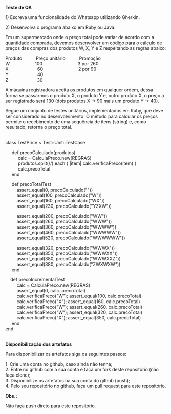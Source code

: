 <p><strong>Teste de QA</strong></p>
<p>1) Escreva uma funcionalidade do Whatsapp utilizando Gherkin.</p>
<p>2) Desenvolva o programa abaixo em Ruby ou Java.</p>
<p>Em um supermercado onde o pre&ccedil;o total pode variar de acordo com a quantidade comprada, devemos desenvolver um c&oacute;digo para o c&aacute;lculo de pre&ccedil;os das compras dos produtos W, X, Y e Z respeitando as regras abaixo:</p>
<p>Produto&nbsp;&nbsp;&nbsp;&nbsp;&nbsp;&nbsp;&nbsp;&nbsp;&nbsp;&nbsp; Pre&ccedil;o unit&aacute;rio &nbsp; &nbsp; &nbsp; &nbsp; &nbsp; Promo&ccedil;&atilde;o<br />W&nbsp;&nbsp;&nbsp;&nbsp;&nbsp;&nbsp;&nbsp;&nbsp;&nbsp;&nbsp;&nbsp;&nbsp;&nbsp;&nbsp;&nbsp;&nbsp;&nbsp;&nbsp;&nbsp; 100&nbsp;&nbsp;&nbsp;&nbsp;&nbsp;&nbsp;&nbsp;&nbsp;&nbsp;&nbsp;&nbsp;&nbsp;&nbsp;&nbsp;&nbsp;&nbsp;&nbsp;&nbsp;&nbsp;&nbsp;&nbsp;&nbsp;&nbsp;&nbsp;&nbsp;&nbsp;&nbsp; 3 por 260<br />X&nbsp;&nbsp;&nbsp;&nbsp;&nbsp;&nbsp;&nbsp;&nbsp;&nbsp;&nbsp;&nbsp;&nbsp;&nbsp;&nbsp;&nbsp;&nbsp;&nbsp;&nbsp;&nbsp;&nbsp;&nbsp;&nbsp; 60&nbsp;&nbsp;&nbsp;&nbsp;&nbsp;&nbsp;&nbsp;&nbsp;&nbsp;&nbsp;&nbsp;&nbsp;&nbsp;&nbsp;&nbsp;&nbsp;&nbsp;&nbsp;&nbsp;&nbsp;&nbsp;&nbsp;&nbsp;&nbsp;&nbsp;&nbsp;&nbsp; 2 por 90<br />Y&nbsp;&nbsp;&nbsp;&nbsp;&nbsp;&nbsp;&nbsp;&nbsp;&nbsp;&nbsp;&nbsp;&nbsp;&nbsp;&nbsp;&nbsp;&nbsp;&nbsp;&nbsp;&nbsp;&nbsp;&nbsp;&nbsp; 40 <br />Z&nbsp;&nbsp;&nbsp;&nbsp;&nbsp;&nbsp;&nbsp;&nbsp;&nbsp;&nbsp;&nbsp;&nbsp;&nbsp;&nbsp;&nbsp;&nbsp;&nbsp;&nbsp;&nbsp;&nbsp;&nbsp;&nbsp; 30</p>
<p>A m&aacute;quina registradora aceita os produtos em qualquer ordem, dessa forma se passarmos o produto X, o produto Y e, outro produto X, o pre&ccedil;o a ser registrado ser&aacute; 130 (dois produtos X -&gt; 90 mais um produto Y -&gt; 40).</p>
<p>Segue um conjunto de testes unit&aacute;rios, implementados em Ruby, que deve ser considerado no desenvolvimento. O m&eacute;todo para calcular os pre&ccedil;os permite o recebimento de uma sequ&ecirc;ncia de itens (string) e, como resultado, retorna o pre&ccedil;o total.</p>
<p><br />class TestPrice &lt; Test::Unit::TestCase</p>
<p>&nbsp;&nbsp;&nbsp;&nbsp; def precoCalculado(produtos)<br /> &nbsp;&nbsp;&nbsp;&nbsp; &nbsp;&nbsp;&nbsp;&nbsp; calc = CalculaPreco.new(REGRAS)<br />&nbsp;&nbsp;&nbsp;&nbsp;&nbsp;&nbsp;&nbsp;&nbsp;&nbsp; produtos.split(//).each { |item| calc.verificaPreco(item) }<br />&nbsp;&nbsp;&nbsp;&nbsp;&nbsp;&nbsp;&nbsp;&nbsp;&nbsp; calc.precoTotal<br />&nbsp;&nbsp;&nbsp;&nbsp; end</p>
<p>&nbsp;&nbsp;&nbsp;&nbsp; def precoTotalTest<br />&nbsp;&nbsp;&nbsp;&nbsp;&nbsp;&nbsp;&nbsp;&nbsp; assert_equal(0, precoCalculado(""))<br />&nbsp;&nbsp;&nbsp;&nbsp;&nbsp;&nbsp;&nbsp;&nbsp; assert_equal(100, precoCalculado("W"))<br /> &nbsp;&nbsp;&nbsp;&nbsp;&nbsp;&nbsp;&nbsp;&nbsp; assert_equal(160, precoCalculado("WX"))<br /> &nbsp;&nbsp;&nbsp;&nbsp;&nbsp;&nbsp;&nbsp;&nbsp; assert_equal(230, precoCalculado("YZXW"))</p>
<p>&nbsp;&nbsp;&nbsp;&nbsp;&nbsp;&nbsp;&nbsp;&nbsp; assert_equal(200, precoCalculado("WW"))<br /> &nbsp;&nbsp;&nbsp;&nbsp;&nbsp;&nbsp;&nbsp;&nbsp; assert_equal(260, precoCalculado("WWW"))<br /> &nbsp;&nbsp;&nbsp;&nbsp;&nbsp;&nbsp;&nbsp;&nbsp; assert_equal(360, precoCalculado("WWWW"))<br /> &nbsp;&nbsp;&nbsp;&nbsp;&nbsp;&nbsp;&nbsp;&nbsp; assert_equal(460, precoCalculado("WWWWW"))<br /> &nbsp;&nbsp;&nbsp;&nbsp;&nbsp;&nbsp;&nbsp;&nbsp; assert_equal(520, precoCalculado("WWWWWW"))</p>
<p>&nbsp;&nbsp;&nbsp;&nbsp;&nbsp;&nbsp;&nbsp;&nbsp; assert_equal(320, precoCalculado("WWWX"))<br /> &nbsp;&nbsp;&nbsp;&nbsp;&nbsp;&nbsp;&nbsp;&nbsp; assert_equal(350, precoCalculado("WWWXX"))<br /> &nbsp;&nbsp;&nbsp;&nbsp;&nbsp;&nbsp;&nbsp;&nbsp; assert_equal(380, precoCalculado("WWWXXZ"))<br /> &nbsp;&nbsp;&nbsp;&nbsp;&nbsp;&nbsp;&nbsp;&nbsp; assert_equal(380, precoCalculado("ZWXWXW"))<br />&nbsp;&nbsp;&nbsp;&nbsp; end</p>
<p>&nbsp;&nbsp;&nbsp; def precoIncrementalTest<br /> &nbsp;&nbsp;&nbsp;&nbsp;&nbsp;&nbsp;&nbsp;&nbsp; calc = CalculaPreco.new(REGRAS)<br /> &nbsp;&nbsp;&nbsp;&nbsp;&nbsp;&nbsp;&nbsp;&nbsp; assert_equal(0, calc. precoTotal)<br /> &nbsp;&nbsp;&nbsp;&nbsp;&nbsp;&nbsp;&nbsp;&nbsp; calc.verificaPreco("W"); assert_equal(100, calc.precoTotal)<br /> &nbsp;&nbsp;&nbsp;&nbsp;&nbsp;&nbsp;&nbsp;&nbsp; calc.verificaPreco("X"); assert_equal(160, calc.precoTotal)<br /> &nbsp;&nbsp;&nbsp;&nbsp;&nbsp;&nbsp;&nbsp;&nbsp; calc.verificaPreco("W"); assert_equal(260, calc.precoTotal)<br /> &nbsp;&nbsp;&nbsp;&nbsp;&nbsp;&nbsp;&nbsp;&nbsp; calc.verificaPreco("W"); assert_equal(320, calc.precoTotal)<br /> &nbsp;&nbsp;&nbsp;&nbsp;&nbsp;&nbsp;&nbsp;&nbsp; calc.verificaPreco("X"); assert_equal(350, calc.precoTotal)<br />&nbsp;&nbsp;&nbsp;&nbsp; end<br />end</p>
<p><br /><strong>Disponibiliza&ccedil;&atilde;o dos artefatos</strong></p>
<p>Para disponibilizar os artefatos siga os seguintes passos:</p>
<p>1. Crie uma conta no github, caso ainda n&atilde;o tenha;<br />2. Entre no github com a sua conta e fa&ccedil;a um fork deste reposit&oacute;rio (n&atilde;o fa&ccedil;a clone);<br />3. Disponibilize os artefatos na sua conta do github (push);<br />4. Pelo seu reposit&oacute;rio no github, fa&ccedil;a um pull request para este reposit&oacute;rio.</p>
<p><strong>Obs.:</strong></p>
<p>N&atilde;o fa&ccedil;a push direto para este reposit&oacute;rio.</p>
<p>&nbsp;</p>
<p>&nbsp;</p>
